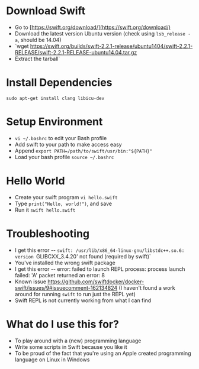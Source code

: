 # Download Swift

* Go to [https://swift.org/download/](https://swift.org/download/)
* Download the latest version Ubuntu version (check using `lsb_release -a`, should be 14.04)
 * `wget https://swift.org/builds/swift-2.2.1-release/ubuntu1404/swift-2.2.1-RELEASE/swift-2.2.1-RELEASE-ubuntu14.04.tar.gz
* Extract the tarball`

# Install Dependencies

```
sudo apt-get install clang libicu-dev
```

# Setup Environment

* `vi ~/.bashrc` to edit your Bash profile
* Add swift to your path to make access easy
* Append `export PATH=/path/to/swift/usr/bin:"${PATH}"`
* Load your bash profile `source ~/.bashrc`

# Hello World

* Create your swift program `vi hello.swift`
* Type `print("Hello, world!")`, and save
* Run it `swift hello.swift`

# Troubleshooting

* I get this error -- `swift: /usr/lib/x86_64-linux-gnu/libstdc++.so.6: version `GLIBCXX_3.4.20' not found (required by swift)`
 * You've installed the wrong swift package
* I get this error -- error: failed to launch REPL process: process launch failed: 'A' packet returned an error: 8
 * Known issue https://github.com/swiftdocker/docker-swift/issues/9#issuecomment-162134824 (I haven't found a work around for running `swift` to run just the REPL yet)
 * Swift REPL is not currently working from what I can find

# What do I use this for?
 * To play around with a (new) programming language
 * Write some scripts in Swift because you like it
 * To be proud of the fact that you're using an Apple created programming language on Linux in Windows




